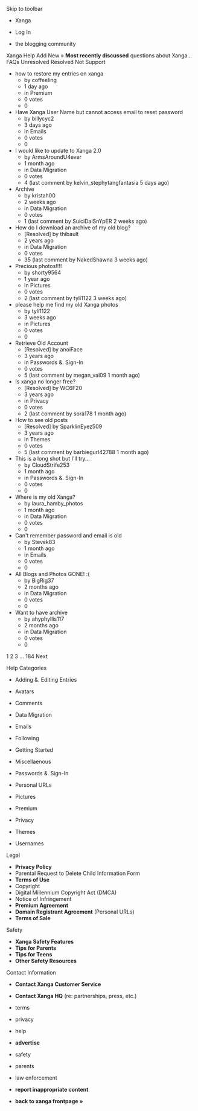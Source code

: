 Skip to toolbar

*   Xanga

*   Log In

*   the blogging community

Xanga Help Add New » **Most recently discussed** questions about Xanga… FAQs Unresolved Resolved Not Support

*   how to restore my entries on xanga
    *   by coffeeling
    *   1 day ago
    *   in Premium
    *   0 votes
    *   0
*   Have Xanga User Name but cannot access email to reset password
    *   by billycyc2
    *   3 days ago
    *   in Emails
    *   0 votes
    *   0
*   I would like to update to Xanga 2.0
    *   by ArmsAroundU4ever
    *   1 month ago
    *   in Data Migration
    *   0 votes
    *   4 (last comment by kelvin\_stephytangfantasia 5 days ago)
*   Archive
    *   by kristah00
    *   2 weeks ago
    *   in Data Migration
    *   0 votes
    *   1 (last comment by SuiciDalSnYpER 2 weeks ago)
*   How do I download an archive of my old blog?
    *   \[Resolved\] by thibault
    *   2 years ago
    *   in Data Migration
    *   0 votes
    *   35 (last comment by NakedShawna 3 weeks ago)
*   Precious photos!!!!
    *   by shorty9564
    *   1 year ago
    *   in Pictures
    *   0 votes
    *   2 (last comment by tyli1122 3 weeks ago)
*   please help me find my old Xanga photos
    *   by tyli1122
    *   3 weeks ago
    *   in Pictures
    *   0 votes
    *   0
*   Retrieve Old Account
    *   \[Resolved\] by anoiFace
    *   3 years ago
    *   in Passwords &. Sign-In
    *   0 votes
    *   5 (last comment by megan\_val09 1 month ago)
*   Is xanga no longer free?
    *   \[Resolved\] by WC6F20
    *   3 years ago
    *   in Privacy
    *   0 votes
    *   2 (last comment by sora178 1 month ago)
*   How to see old posts
    *   \[Resolved\] by SparklinEyez509
    *   3 years ago
    *   in Themes
    *   0 votes
    *   5 (last comment by barbiegurl42788 1 month ago)
*   This is a long shot but I'll try...
    *   by CloudStrife253
    *   1 month ago
    *   in Passwords &. Sign-In
    *   0 votes
    *   0
*   Where is my old Xanga?
    *   by laura\_hamby\_photos
    *   1 month ago
    *   in Data Migration
    *   0 votes
    *   0
*   Can't remember password and email is old
    *   by Stevek83
    *   1 month ago
    *   in Emails
    *   0 votes
    *   0
*   All Blogs and Photos GONE! :(
    *   by BigRig37
    *   2 months ago
    *   in Data Migration
    *   0 votes
    *   0
*   Want to have archive
    *   by ahyphyllis117
    *   2 months ago
    *   in Data Migration
    *   0 votes
    *   0

1 2 3 ... 184 Next

Help Categories

*   Adding &. Editing Entries
*   Avatars
*   Comments
*   Data Migration
*   Emails
*   Following
*   Getting Started
*   Miscellaenous

*   Passwords &. Sign-In
*   Personal URLs
*   Pictures
*   Premium
*   Privacy
*   Themes
*   Usernames

Legal

*   **Privacy Policy**
*   Parental Request to Delete Child Information Form
*   **Terms of Use**
*   Copyright
*   Digital Millennium Copyright Act (DMCA)
*   Notice of Infringement
*   **Premium Agreement**
*   **Domain Registrant Agreement** (Personal URLs)
*   **Terms of Sale**

Safety

*   **Xanga Safety Features**
*   **Tips for Parents**
*   **Tips for Teens**
*   **Other Safety Resources**

Contact Information

*   **Contact Xanga Customer Service**
*   **Contact Xanga HQ** (re: partnerships, press, etc.)

*   terms
*   privacy
*   help
*   **advertise**

*   safety
*   parents
*   law enforcement
*   **report inappropriate content**

*   **back to xanga frontpage »**